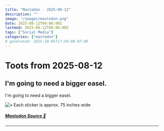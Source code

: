 ```yaml
---
title: "Mastodon - 2025-08-12"
description: ""
image: "/images/mastodon.png"
date: 2025-08-12T00:00:00Z
lastmod: 2025-08-12T00:00:00Z
tags: ["Social Media"]
categories: ["mastodon"]
# generated: 2025-10-05T17:59:09-07:00
---
```


# Toots from 2025-08-12

## I'm going to need a bigger easel.

I'm going to need a bigger easel.

![• Each sticker is approx. 75 inches wide](/mastodon/media/d9145a9af85dbd4e.png)

##### [Mastodon Source 🐘](https://hachyderm.io/@mweagle/115013890151648449)

---

